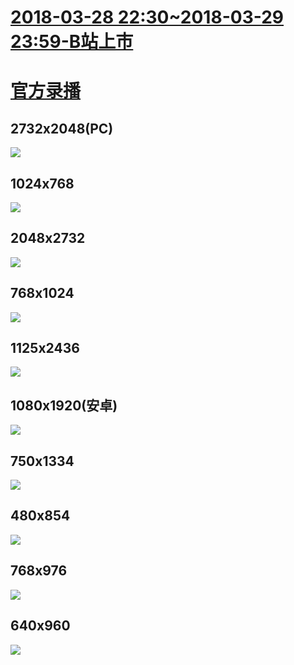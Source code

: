 # [2018-03-28 22:30~2018-03-29 23:59-B站上市](https://www.bilibili.com/read/cv328714)
# [官方录播](https://www.bilibili.com/video/av21295743)
## 2732x2048(PC)
![](http://i0.hdslb.com/bfs/archive/a661ac8ffbe9a74a3781bd4a207e52a4cb114d7f.jpg)
## 1024x768
![](http://i0.hdslb.com/bfs/archive/908850d366309d2bafe84e250d3caf5022162664.jpg)

## 2048x2732
![](http://i0.hdslb.com/bfs/archive/1e74f02b4fe4763e043ebb87f693aea485f5a4e7.jpg)
## 768x1024
![](http://i0.hdslb.com/bfs/archive/878f7d0b24f90ef84d7e905dcf2a2c9726ea3899.jpg)

## 1125x2436
![](http://i0.hdslb.com/bfs/archive/342d69d80495a9c8c575a1efe704a552f453b0a8.jpg)

## 1080x1920(安卓)
![](http://i0.hdslb.com/bfs/archive/34d1771dba7f0b5f5140dc8baeb57b22fee9fd68.jpg)
## 750x1334
![](http://i0.hdslb.com/bfs/archive/b0ae02ea67255380e532b76e60d73e034f2d574a.jpg)
## 480x854
![](http://i0.hdslb.com/bfs/archive/a72d31e7ec2982dc131b739838785a76d30fadae.jpg)

## 768x976
![](http://i0.hdslb.com/bfs/archive/abe031bb3c1a46bca0fc8f01bc2ce494150abfcd.jpg)

## 640x960
![](http://i0.hdslb.com/bfs/archive/06f0d9b7873fb3971c74cfd2c1e08bfc565a454b.jpg)
